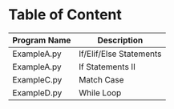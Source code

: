 # Table of Content

| Program Name | Description             |
| ------------ | ----------------------- |
| ExampleA.py  | If/Elif/Else Statements |
| ExampleA.py  | If Statements II        |
| ExampleC.py  | Match Case              |
| ExampleD.py  | While Loop              |
